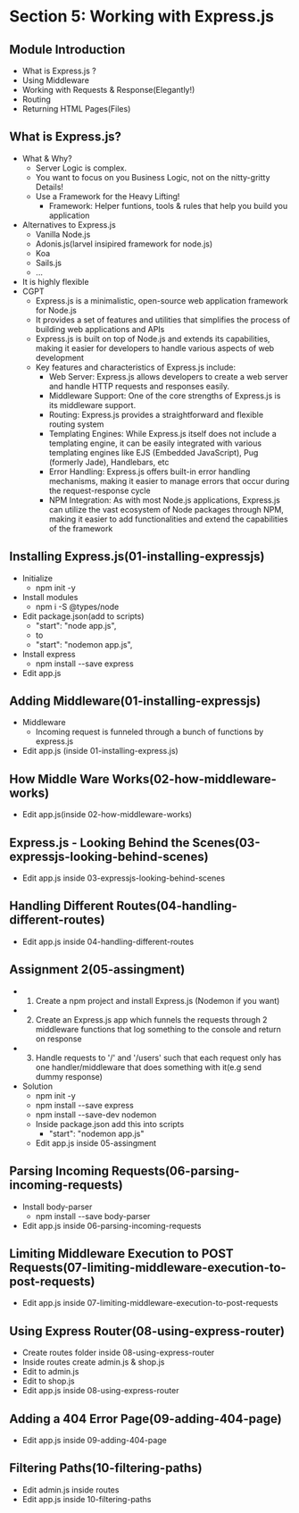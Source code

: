 # Section 5: Working with Express.js

## Module Introduction
* What is Express.js ?
* Using Middleware
* Working with Requests & Response(Elegantly!)
* Routing
* Returning HTML Pages(Files)

## What is Express.js?
* What & Why?
    * Server Logic is complex.
    * You want to focus on you Business Logic, not on the nitty-gritty Details!
    * Use a Framework for the Heavy Lifting!
        * Framework: Helper funtions, tools & rules that help you build you application
* Alternatives to Express.js
    * Vanilla Node.js
    * Adonis.js(larvel insipired framework for node.js)
    * Koa
    * Sails.js
    * ...
* It is highly flexible
* CGPT
    * Express.js is a minimalistic, open-source web application framework for Node.js
    * It provides a set of features and utilities that simplifies the process of building web applications and APIs
    * Express.js is built on top of Node.js and extends its capabilities, making it easier for developers to handle various aspects of web development
    * Key features and characteristics of Express.js include:
        * Web Server: Express.js allows developers to create a web server and handle HTTP requests and responses easily. 
        * Middleware Support: One of the core strengths of Express.js is its middleware support.
        * Routing: Express.js provides a straightforward and flexible routing system
        * Templating Engines: While Express.js itself does not include a templating engine, it can be easily integrated with various templating engines like EJS (Embedded JavaScript), Pug (formerly Jade), Handlebars, etc
        * Error Handling: Express.js offers built-in error handling mechanisms, making it easier to manage errors that occur during the request-response cycle
        * NPM Integration: As with most Node.js applications, Express.js can utilize the vast ecosystem of Node packages through NPM, making it easier to add functionalities and extend the capabilities of the framework

## Installing Express.js(01-installing-expressjs)
* Initialize
    * npm init -y
* Install modules
    * npm i -S @types/node
* Edit package.json(add to scripts)
    * "start": "node app.js",
    * to   
    * "start": "nodemon app.js",
* Install express
    * npm install --save express
* Edit app.js

## Adding Middleware(01-installing-expressjs)
* Middleware
    * Incoming request is funneled through a bunch of functions by express.js
* Edit app.js (inside 01-installing-express.js)

## How Middle Ware Works(02-how-middleware-works)
* Edit app.js(inside 02-how-middleware-works)

## Express.js - Looking Behind the Scenes(03-expressjs-looking-behind-scenes)
* Edit app.js inside 03-expressjs-looking-behind-scenes

## Handling Different Routes(04-handling-different-routes)
* Edit app.js inside 04-handling-different-routes

## Assignment 2(05-assingment)
* 1. Create a npm project and install Express.js (Nodemon if you want)
* 2. Create an Express.js app which funnels the requests through 2 middleware functions that log something to the console and return on response
* 3. Handle requests to '/' and '/users' such that each request only has one handler/middleware that does something with it(e.g send dummy response)
* Solution
    * npm init -y
    * npm install --save express
    * npm install --save-dev nodemon
    * Inside package.json add this into scripts
        * "start": "nodemon app.js"
    * Edit app.js inside 05-assingment

## Parsing Incoming Requests(06-parsing-incoming-requests)
* Install body-parser
    * npm install --save body-parser
* Edit app.js inside 06-parsing-incoming-requests

## Limiting Middleware Execution to POST Requests(07-limiting-middleware-execution-to-post-requests)
* Edit app.js inside 07-limiting-middleware-execution-to-post-requests

## Using Express Router(08-using-express-router)
* Create routes folder inside 08-using-express-router
* Inside routes create admin.js & shop.js
* Edit to admin.js
* Edit to shop.js
* Edit app.js inside 08-using-express-router

## Adding a 404 Error Page(09-adding-404-page)
* Edit app.js inside 09-adding-404-page 

## Filtering Paths(10-filtering-paths)
* Edit admin.js inside routes
* Edit app.js inside 10-filtering-paths

## 